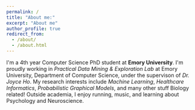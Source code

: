 ```yaml
---
permalink: /
title: "About me:"
excerpt: "About me"
author_profile: true
redirect_from: 
  - /about/
  - /about.html
---
```


I'm a 4th year Computer Science PhD student at **Emory University**. I'm proudly working in *Practical Data Mining & Exploration Lab* at Emory University, Department of Computer Science, under the supervison of *Dr. Joyce Ho*. My research interests include *Machine Learning*, *Healthcare Informatics*, *Probabilistic Graphical Models*, and many other stuff Biology related! Outside academia, I enjoy running, music, and learning about Psychology and Neuroscience. 
